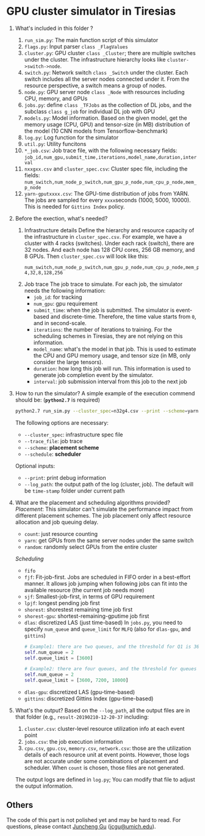 GPU cluster simulator in Tiresias
===
1. What's included in this folder ?
    1. ``run_sim.py``: The main function script of this simulator
    2. ``flags.py``: Input parser ``class _FlagValues``
    3. ``cluster.py``: GPU cluster ``class _Cluster``; there are multiple switches under the cluster. The infrastructure hierarchy looks like `cluster->switch->node`.
    4. ``switch.py``: Network switch ``class _Switch`` under the cluster. Each switch includes all the server nodes connected under it. From the resource perspective, a switch means a group of nodes. 
    5. ``node.py``: GPU server node ``class _Node`` with resources including CPU, memory, and GPUs
    5. ``jobs.py``: define ``class _TFJobs`` as the collection of DL jobs, and the subclass ``class g_job`` for individual DL job with GPU
    5. ``models.py``: Model information. Based on the given model, get the memory usage (CPU, GPU) and tensor-size (in MB) distribution of the model (10 CNN models from Tensorflow-benchmark)
    6. ``log.py``: Log function for the simulator
    7. ``util.py``: Utility funcitons
    7. ``*_job.csv``: Job trace file, with the following necessary fields: ``job_id,num_gpu,submit_time,iterations,model_name,duration,interval``
    8. ``nxxgxx.csv`` and ``cluster_spec.csv``:  Cluster spec file, including the fields: ``num_switch,num_node_p_switch,num_gpu_p_node,num_cpu_p_node,mem_p_node``
    9. ``yarn-gputxxxx.csv``: The GPU-time distribution of jobs from YARN. The jobs are sampled for every ``xxxx``seconds (1000, 5000, 10000). This is needed for ``Gittins Index`` policy.


2. Before the exection, what's needed?
    1. Infrastructure details
    Define the hierarchy and resource capacity of the infrastructure in ``cluster_spec.csv``. For example, we have a cluster with 4 racks (switches). Under each rack (switch), there are 32 nodes. And each node has 128 CPU cores, 256 GB memory, and 8 GPUs. Then ``cluster_spec.csv`` will look like this:
        ```csv
        num_switch,num_node_p_switch,num_gpu_p_node,num_cpu_p_node,mem_p_node
        4,32,8,128,256
        ```
    2. Job trace
    The job trace to simulate. For each job, the simulator needs the following information:
       * ``job_id``: for tracking
       * ``num_gpu``: gpu requirement
       * ``submit_time``: when the job is submitted. The simulator is event-based and discrete-time. Therefore, the time value starts from ``0``, and in second-scale.
       * ``iterations``: the number of iterations to training. For the scheduling schemes in Tiresias, they are not relying on this information.
       * ``model_name``: what's the model in that job. This is used to estimate the CPU and GPU memory usage, and tensor size (in MB, only consider the large tensors).
       * ``duration``: how long this job will run. This information is used to generate job completion event by the simulator.
       * ``interval``: job submission interval from this job to the next job
    

3. How to run the simulator?
    A simple example of the execution commend should be: (**``python2.7``** is required)
    ```bash
    python2.7 run_sim.py --cluster_spec=n32g4.csv --print --scheme=yarn --trace_file=480_job.csv --schedule=dlas --log_path=test_1
    ```
    The following options are necessary:
    * ``--cluster_spec``: infrastructure spec file
    * ``--trace_file``: job trace
    * ``--scheme``: **placement scheme**
    * ``--schedule``: **scheduler**

    Optional inputs:
    * ``--print``: print debug information
    * ``--log_path``: the output path of the log (cluster, job). The default will be ``time-stamp`` folder under current path

4. What are the placement and scheduling algorithms provided?
    *Placement*: This simulator can't simulate the performance impact from different placement schemes. The job placement only affect resource allocation and job queuing delay.
    * ``count``: just resource counting
    * ``yarn``: get GPUs from the same server nodes under the same switch
    * ``random``: randomly select GPUs from the entire cluster

    *Scheduling*
    * ``fifo``
    * ``fjf``: Fit-job-first. Jobs are scheduled in FIFO order in a best-effort manner. It allows job jumping when following jobs can fit into the available resource (the current job needs more)
    * ``sjf``: Smallest-job-first, in terms of GPU requirement
    * ``lpjf``: longest pending job first
    * ``shorest``: shorestest remaining time job first
    * ``shorest-gpu``: shortest-remaining-gputime job first
    * ``dlas``: discretized LAS (just time-based)
        In ``jobs.py``,  you need to specify ``num_queue`` and ``queue_limit`` for ``MLFQ`` (also for ``dlas-gpu``, and ``gittins``)
        ```python
        # Example1: there are two queues, and the threshold for Q1 is 3600 seconds
        self.num_queue = 2
        self.queue_limit = [3600]

        # Example2: there are four queues, and the threshold for queues is 3600, 7200, 18000 seconds
        self.num_queue = 2
        self.queue_limit = [3600, 7200, 18000]
        ```
    * ``dlas-gpu``: discretized LAS (gpu-time-based)
    * ``gittins``: discretized Gittins Index (gpu-time-based)


5. What's the output?
    Based on the ``--log_path``, all the output files are in that folder (e.g., ``result-20190210-12-20-37`` including:
    1. ``cluster.csv``: cluster-level resource utilization info at each event point
    2. ``jobs.csv``: the job execution information
    3. ``cpu.csv``, ``gpu.csv``, ``memory.csv``, ``network.csv``: those are the utilization details of each resource unit at event points. However, those logs are not accurate under some combinations of placement and scheduler. When ``count`` is chosen, those files are not generated.

    The output logs are defined in ``log.py``; You can modify that file to adjust the output information.


Others
--------------
The code of this part is not polished yet and may be hard to read. For questions, please contact [Juncheng Gu](http://web.eecs.umich.edu/~jcgu/) (jcgu@umich.edu).